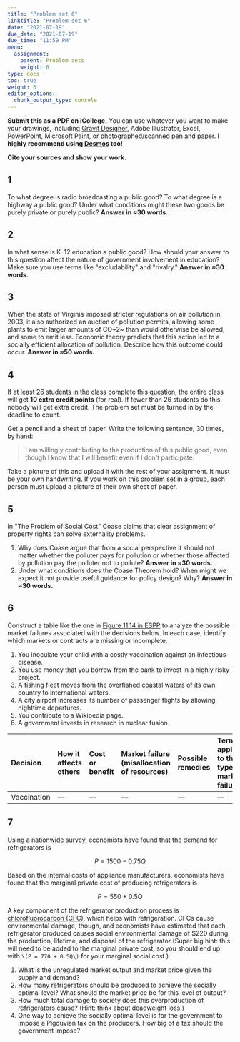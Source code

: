```yaml
---
title: "Problem set 6"
linktitle: "Problem set 6"
date: "2021-07-19"
due_date: "2021-07-19"
due_time: "11:59 PM"
menu:
  assignment:
    parent: Problem sets
    weight: 6
type: docs
toc: true
weight: 6
editor_options: 
  chunk_output_type: console
---
```


**Submit this as a PDF on iCollege.** You can use whatever you want to make your drawings, including [Gravit Designer](https://gravit.io/), Adobe Illustrator, Excel, PowerPoint, Microsoft Paint, or photographed/scanned pen and paper. **I highly recommend using [Desmos](https://www.desmos.com/) too!**

**Cite your sources and show your work.**



## 1

To what degree is radio broadcasting a public good? To what degree is a highway a public good? Under what conditions might these two goods be purely private or purely public? **Answer in ≈30 words.**


## 2

In what sense is K–12 education a public good? How should your answer to this question affect the nature of government involvement in education? Make sure you use terms like "excludability" and "rivalry." **Answer in ≈30 words.**


## 3

When the state of Virginia imposed stricter regulations on air pollution in 2003, it also authorized an auction of pollution permits, allowing some plants to emit larger amounts of CO~2~ than would otherwise be allowed, and some to emit less. Economic theory predicts that this action led to a socially efficient allocation of pollution. Describe how this outcome could occur. **Answer in ≈50 words.**


## 4

If at least 26 students in the class complete this question, the entire class will get **10 extra credit points** (for real). If fewer than 26 students do this, nobody will get extra credit. The problem set must be turned in by the deadline to count.

Get a pencil and a sheet of paper. Write the following sentence, 30 times, by hand:

> I am willingly contributing to the production of this public good, even though I know that I will benefit even if I don't participate.

Take a picture of this and upload it with the rest of your assignment. It must be your own handwriting. If you work on this problem set in a group, each person must upload a picture of their own sheet of paper. 


## 5

In "The Problem of Social Cost" Coase claims that clear assignment of property rights can solve externality problems.   

1. Why does Coase argue that from a social perspective it should not matter whether the polluter pays for pollution or whether those affected by pollution pay the polluter not to pollute? **Answer in ≈30 words.**
2. Under what conditions does the Coase Theorem hold? When might we expect it not provide useful guidance for policy design? Why? **Answer in ≈30 words.**


## 6

Construct a table like the one in [Figure 11.14 in ESPP](https://www.core-econ.org/espp/book/text/11.html#figure-11-14) to analyze the possible market failures associated with the decisions below. In each case, identify which markets or contracts are missing or incomplete.

1. You inoculate your child with a costly vaccination against an infectious disease.
2. You use money that you borrow from the bank to invest in a highly risky project.
3. A fishing fleet moves from the overfished coastal waters of its own country to international waters.
4. A city airport increases its number of passenger flights by allowing nighttime departures.
5. You contribute to a Wikipedia page.
6. A government invests in research in nuclear fusion.


| Decision    | How it affects others | Cost or benefit | Market failure (misallocation of resources) | Possible remedies | Terms applied to this type of market failure |
|:------------|:----------------------|:----------------|:--------------------------------------------|:------------------|:---------------------------------------------|
| Vaccination | —                     | —               | —                                           | —                 | —                                            |


## 7

Using a nationwide survey, economists have found that the demand for refrigerators is

$$
P = 1500 - 0.75Q
$$

Based on the internal costs of appliance manufacturers, economists have found that the marginal private cost of producing refrigerators is

$$
P = 550 + 0.5Q
$$

A key component of the refrigerator production process is [chlorofluorocarbon (CFC)](https://en.wikipedia.org/wiki/Chlorofluorocarbon), which helps with refrigeration. CFCs cause environmental damage, though, and economists have estimated that each refrigerator produced causes social environmental damage of <span>$220</span> during the production, lifetime, and disposal of the refrigerator (Super big hint: this will need to be added to the marginal private cost, so you should end up with `\(P = 770 + 0.5Q\)` for your marginal social cost.)

1. What is the unregulated market output and market price given the supply and demand?
2. How many refrigerators should be produced to achieve the socially optimal level? What should the market price be for this level of output?
3. How much total damage to society does this overproduction of refrigerators cause? (Hint: think about deadweight loss.)
4. One way to achieve the socially optimal level is for the government to impose a Pigouvian tax on the producers. How big of a tax should the government impose?
